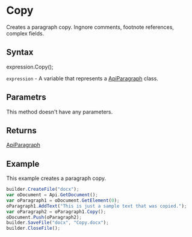 # Copy

Creates a paragraph copy. Ingnore comments, footnote references, complex fields.

## Syntax

expression.Copy();

`expression` - A variable that represents a [ApiParagraph](../ApiParagraph.md) class.

## Parametrs

This method doesn't have any parameters.

## Returns

[ApiParagraph](../ApiParagraph.md)

## Example

This example creates a paragraph copy.

```javascript
builder.CreateFile("docx");
var oDocument = Api.GetDocument();
var oParagraph1 = oDocument.GetElement(0);
oParagraph1.AddText("This is just a sample text that was copied.");
var oParagraph2 = oParagraph1.Copy();
oDocument.Push(oParagraph2);
builder.SaveFile("docx", "Copy.docx");
builder.CloseFile();
```